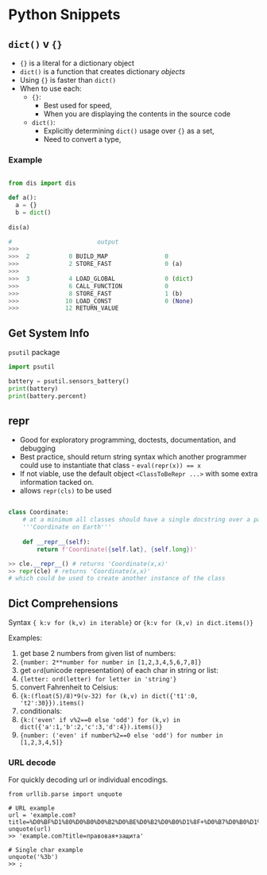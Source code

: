 # Python Snippets

## `dict()` v `{}`

- `{}` is a literal for a dictionary object
- `dict()` is a function that creates dictionary *objects* 
- Using `{}` is faster than `dict()`
- When to use each:
  - `{}`:
    - Best used for speed,
    - When you are displaying the contents in the source code
  - `dict()`:
    - Explicitly determining `dict()` usage over `{}` as a set,
    - Need to convert a type,

### Example

```python

from dis import dis

def a():
  a = {}
  b = dict()
  
dis(a)

#                        output
>>>
>>>  2           0 BUILD_MAP                0
>>>              2 STORE_FAST               0 (a)
>>>
>>>  3           4 LOAD_GLOBAL              0 (dict)
>>>              6 CALL_FUNCTION            0
>>>              8 STORE_FAST               1 (b)
>>>             10 LOAD_CONST               0 (None)
>>>             12 RETURN_VALUE
```

## Get System Info

`psutil` package

```python
import psutil

battery = psutil.sensors_battery()
print(battery)
print(battery.percent)
```

## __repr__


- Good for exploratory programming, doctests, documentation, and debugging
- Best practice, should return string syntax which another programmer could use to instantiate that class - `eval(repr(x)) == x`
- If not viable, use the default object `<ClassToBeRepr ...>` with some extra information tacked on.
- allows `repr(cls)` to be used

```python

class Coordinate:
    # at a minimum all classes should have a single docstring over a pass
    '''Coordinate on Earth'''
        
    def __repr__(self):
        return f'Coordinate({self.lat}, {self.long})'   

>> cle.__repr__() # returns 'Coordinate(x,x)'
>> repr(cle) # returns 'Coordinate(x,x)'
# which could be used to create another instance of the class
```

## Dict Comprehensions

Syntax `{ k:v for (k,v) in iterable}` or `{k:v for (k,v) in dict.items()}`

Examples:

1. get base 2 numbers from given list of numbers:
  1. `{number: 2**number for number in [1,2,3,4,5,6,7,8]}`
2. get `ord`(unicode representation) of each char in string or list:
  1. `{letter: ord(letter) for letter in 'string'}`
3. convert Fahrenheit to Celsius:
  1. `{k:(float(5)/8)*9(v-32) for (k,v) in dict({'t1':0, 't2':30}}).items()`
4. conditionals:
  1. `{k:('even' if v%2==0 else 'odd') for (k,v) in dict({'a':1,'b':2,'c':3,'d':4}).items()}`
  2. `{number: ('even' if number%2==0 else 'odd') for number in [1,2,3,4,5]}`

### URL decode

For quickly decoding url or individual encodings.

```
from urllib.parse import unquote

# URL example
url = 'example.com?title=%D0%BF%D1%80%D0%B0%D0%B2%D0%BE%D0%B2%D0%B0%D1%8F+%D0%B7%D0%B0%D1%89%D0%B8%D1%82%D0%B0'
unquote(url)
>> 'example.com?title=правовая+защита'

# Single char example
unquote('%3b')
>> ;
```
